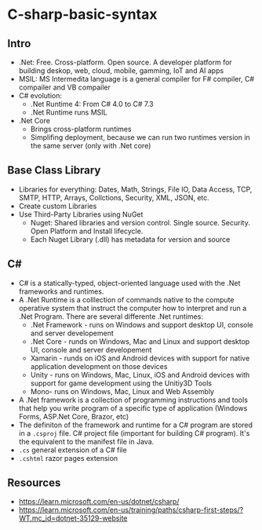 # C-sharp-basic-syntax
## Intro
- .Net: Free. Cross-platform. Open source. A developer platform for building deskop, web, cloud, mobile, gamming, IoT and AI apps
- MSIL: MS Intermedita language is a general compiler for F# compiler, C# compailer and VB compailer
- C# evolution:
  - .Net Runtime 4: From C# 4.0 to C# 7.3
  - .Net Runtime runs MSIL
- .Net Core
  - Brings cross-platform runtimes
  - Simplifing deployment, because we can run two runtimes version in the same server (only with .Net core)

## Base Class Library
- Libraries for everything: Dates, Math, Strings, File IO, Data Access, TCP, SMTP, HTTP, Arrays, Collctions, Security, XML, JSON, etc.
- Create custom Libraries
- Use Third-Party Libraries using NuGet
  - Nuget: Shared libraries and version control. Single source. Security. Open Platform and Install lifecycle.
  - Each Nuget Library (.dll) has metadata for version and source
  
## C#
- C# is a statically-typed, object-oriented language used with the .Net frameworks and runtimes.
- A .Net Runtime is a colllection of commands native to the compute operative system that instruct the computer how to interpret and run a .Net Program. There are several differente .Net runtimes:
  - .Net Framework - runs on Windows and support desktop UI, console and server developement
  - .Net Core - runds on Windows, Mac and Linux and support desktop UI, console and server developement
  - Xamarin - runds on iOS and Android devices with support for native application development on those devices
  - Unity - runs on Windows, Mac, Linux, iOS and Android devices with support for game development using the Unitiy3D Tools
  - Mono- runs on Windows, Mac, Linux and Web Assembly
- A .Net framework is a collection of programming instructions and tools that help you write program of a specific type of application (Windows Forms, ASP.Net Core, Brazor, etc)
- The definiton of the framework and runtime for a C# program are stored in a `.csproj` file. C# project file (important for building C# program). It's the equivalent to the manifest file in Java.
- `.cs` general extension of a C# file
- `.cshtml` razor pages extension


## Resources
- https://learn.microsoft.com/en-us/dotnet/csharp/
- https://learn.microsoft.com/en-us/training/paths/csharp-first-steps/?WT.mc_id=dotnet-35129-website

